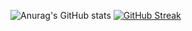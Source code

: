 


![Anurag's GitHub stats](https://github-readme-stats.vercel.app/api?username=sem201&show_icons=true&theme=dracula)
[![GitHub Streak](https://github-readme-streak-stats.herokuapp.com?user=sem201&theme=dark)](https://git.io/streak-stats)
<!--
**sem201/sem201** is a ✨ _special_ ✨ repository because its `README.md` (this file) appears on your GitHub profile.

Here are some ideas to get you started:

- 🔭 I’m currently working on ...
- 🌱 I’m currently learning ...
- 👯 I’m looking to collaborate on ...
- 🤔 I’m looking for help with ...
- 💬 Ask me about ...
- 📫 How to reach me: ...
- 😄 Pronouns: ...
- ⚡ Fun fact: ...
-->
